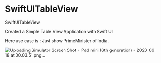 # SwiftUITableView
SwiftUITableView

Created a Simple Table View Application with Swift UI

Here use case is : Just show PrimeMinister of India. 

![Uploading Simulator Screen Shot - iPad mini (6th generation) - 2023-06-18 at 00.03.51.png…]()
